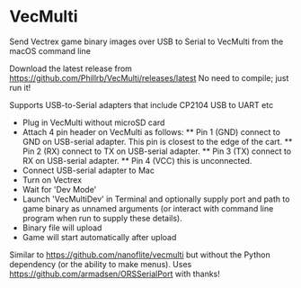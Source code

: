 # VecMulti
Send Vectrex game binary images over USB to Serial to VecMulti from the macOS command line

Download the latest release from https://github.com/Phillrb/VecMulti/releases/latest
No need to compile; just run it!

Supports USB-to-Serial adapters that include CP2104 USB to UART etc

* Plug in VecMulti without microSD card
* Attach 4 pin header on VecMulti as follows:
** Pin 1 (GND) connect to GND on USB-serial adapter. This pin is closest to the edge of the cart.
** Pin 2 (RX) connect to TX on USB-serial adapter.
** Pin 3 (TX) connect to RX on USB-serial adapter.
** Pin 4 (VCC) this is unconnected.
* Connect USB-serial adapter to Mac
* Turn on Vectrex
* Wait for 'Dev Mode'
* Launch 'VecMultiDev' in Terminal and optionally supply port and path to game binary as unnamed arguments (or interact with command line program when run to supply these details).
* Binary file will upload
* Game will start automatically after upload


Similar to https://github.com/nanoflite/vecmulti but without the Python dependency (or the ability to make menus).
Uses https://github.com/armadsen/ORSSerialPort with thanks!
